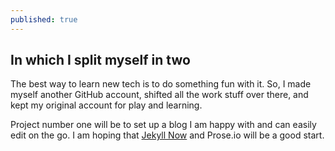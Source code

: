 ```yaml
---
published: true
---
```


## In which I split myself in two

The best way to learn new tech is to do something fun with it. So, I made myself another GitHub account, shifted all the work stuff over there, and kept my original account for play and learning. 

Project number one will be to set up a blog I am happy with and can easily edit on the go. I am hoping that [Jekyll Now](/ "https://github.com/barryclark/jekyllnow") and Prose.io will be a good start.
